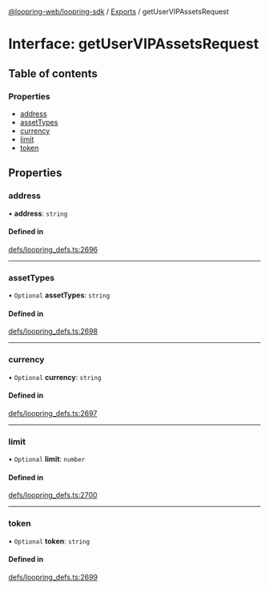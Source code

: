 [@loopring-web/loopring-sdk](../README.md) / [Exports](../modules.md) / getUserVIPAssetsRequest

# Interface: getUserVIPAssetsRequest

## Table of contents

### Properties

- [address](getUserVIPAssetsRequest.md#address)
- [assetTypes](getUserVIPAssetsRequest.md#assettypes)
- [currency](getUserVIPAssetsRequest.md#currency)
- [limit](getUserVIPAssetsRequest.md#limit)
- [token](getUserVIPAssetsRequest.md#token)

## Properties

### address

• **address**: `string`

#### Defined in

[defs/loopring_defs.ts:2696](https://github.com/Loopring/loopring_sdk/blob/24fdf4c/src/defs/loopring_defs.ts#L2696)

___

### assetTypes

• `Optional` **assetTypes**: `string`

#### Defined in

[defs/loopring_defs.ts:2698](https://github.com/Loopring/loopring_sdk/blob/24fdf4c/src/defs/loopring_defs.ts#L2698)

___

### currency

• `Optional` **currency**: `string`

#### Defined in

[defs/loopring_defs.ts:2697](https://github.com/Loopring/loopring_sdk/blob/24fdf4c/src/defs/loopring_defs.ts#L2697)

___

### limit

• `Optional` **limit**: `number`

#### Defined in

[defs/loopring_defs.ts:2700](https://github.com/Loopring/loopring_sdk/blob/24fdf4c/src/defs/loopring_defs.ts#L2700)

___

### token

• `Optional` **token**: `string`

#### Defined in

[defs/loopring_defs.ts:2699](https://github.com/Loopring/loopring_sdk/blob/24fdf4c/src/defs/loopring_defs.ts#L2699)
